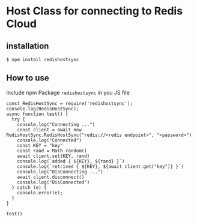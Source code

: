 # Host Class for connecting to Redis Cloud

## installation
`$ npm install redishostsync`

## How to use
Include npm Package `redishostsync` in you JS file
```
const RedisHostSync = require('redishostsync');
console.log(RedisHostSync);
async function test() {
  try {
    console.log("Connecting ...")
    const client = await new RedisHostSync.RedisHostSync("redis://<redis endpoint>", "<password>")
    console.log("Connected")
    const KEY = "key"
    const rand = Math.random()
    await client.set(KEY, rand)
    console.log(`added { ${KEY}, ${rand} }`)
    console.log(`retrived { ${KEY}, ${await client.get("key")} }`)
    console.log("DisConnecting ...")
    await client.disconnect()
    console.log("DisConnected")
  } catch (e) {
    console.error(e);
  }
}

test()
```

